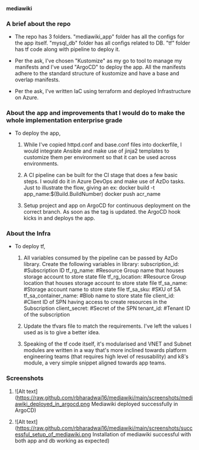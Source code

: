 #### mediawiki ####


### A brief about the repo ###

- The repo has 3 folders. "mediawiki_app" folder has all the configs for the app itself. "mysql_db" folder has all configs related to DB. "tf" folder has tf code along with pipeline to deploy it.

- Per the ask, I've chosen "Kustomize" as my go to tool to manage my manifests and I've used "ArgoCD" to deploy the app. All the manifests adhere to the standard structure of kustomize and have a base and overlap manifests.

- Per the ask, I've written IaC using terraform and deployed Infrastructure on Azure.

### About the app and improvements that I would do to make the whole implementation enterprise grade ###

- To deploy the app,
    1) While I've copied httpd.conf and base.conf files into dockerfile, I would integrate Ansible and make use of jinja2 templates to customize them per environment so that it can be used across environments.
    
    2) A CI pipeline can be built for the CI stage that does a few basic steps. I would do it in Azure DevOps and make use of AzDo tasks. Just to illustrate the flow, giving an ex:
        docker build -t app_name:$(Build.BuildNumber)
        docker push acr_name

    2) Setup project and app on ArgoCD for continuous deployment on the correct branch. As soon as the tag is updated. the ArgoCD hook kicks in and deploys the app.

### About the Infra ###

- To deploy tf,
    1) All variables consumed by the pipeline can be passed by AzDo library. Create the following variables in library:
       subscription_id: #Subscription ID
       tf_rg_name: #Resource Group name that houses storage account to store state file
       tf_rg_location: #Resource Group location that houses storage account to store state file
       tf_sa_name: #Storage account name to store state file
       tf_sa_sku: #SKU of SA 
       tf_sa_container_name: #Blob name to store state file
       client_id: #Client ID of SPN having access to create resources in the Subscription
       client_secret: #Secret of the SPN
       tenant_id: #Tenant ID of the subscription

    2) Update the tfvars file to match the requirements. I've left the values I used as is to give a better idea.

    3) Speaking of the tf code itself, it's modularised and VNET and Subnet modules are written in a way that's more inclined towards platform engineering teams (that requires high level of resusability) and k8's module, a very simple snippet aligned towards app teams.



### Screenshots ###


1) ![Alt text](https://raw.github.com/rbharadwaj16/mediawiki/main/screenshots/mediawiki_deployed_in_argocd.png Mediawiki deployed successfully in ArgoCD)

2) ![Alt text](https://raw.github.com/rbharadwaj16/mediawiki/main/screenshots/successful_setup_of_mediawiki.png Installation of mediawiki successful with both app and db working as expected)







